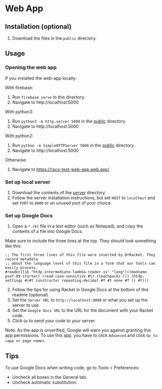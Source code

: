 # Web App

## Installation (optional)

1. Download the files in the `public` directory.

## Usage

### Opening the web app

If you installed the web-app locally:

With firebase:

1. Run `firebase serve` in this directory.
2. Navigate to http://localhost:5000

With python3:

1. Run `python3 -m http.server 5000` in the [public](public) directory.
2. Navigate to http://localhost:5000

With python2:

1. Run `python -m SimpleHTTPServer 5000` in the [public](public) directory.
2. Navigate to http://localhost:5000

Otherwise:

1. Navigate to https://raco-test-web-app.web.app/

### Set up local server

1. Download the contents of the [server](../server) directory.
2. Follow the server installation instructions, but set `HOST` to `localhost` and set `PORT` to `8000` or an unused port of your choice.

### Set up Google Docs

1. Open a `*.rkt` file in a text editor (such as Notepad), and copy the contents of a file into Google Docs.

Make sure to include the three lines at the top.
They should look something like this:

```
;; The first three lines of this file were inserted by DrRacket. They record metadata
;; about the language level of this file in a form that our tools can easily process.
#reader(lib "htdp-intermediate-lambda-reader.ss" "lang")((modname pset-09-starter) (read-case-sensitive #t) (teachpacks ()) (htdp-settings #(#t constructor repeating-decimal #f #t none #f () #t)))
```

2. Follow the tips for using Racket in Google Docs at the bottom of this readme (optional).
3. Set the `Server URL` to `http://localhost:8000` or what you set up the server to use.
4. Set the `Google Docs URL` to the URL for the document with your Racket code.
5. Click `Go` to send your code to your server.

Note: As the app is unverified, Google will warn you against granting this app permissions.
To use this app, you have to click `Advanced` and click `Go to <app or page name>`.

## Tips

To use Google Docs when writing code, go to Tools > Preferences:

- Uncheck all boxes in the General tab.
- Uncheck automatic substitution.

